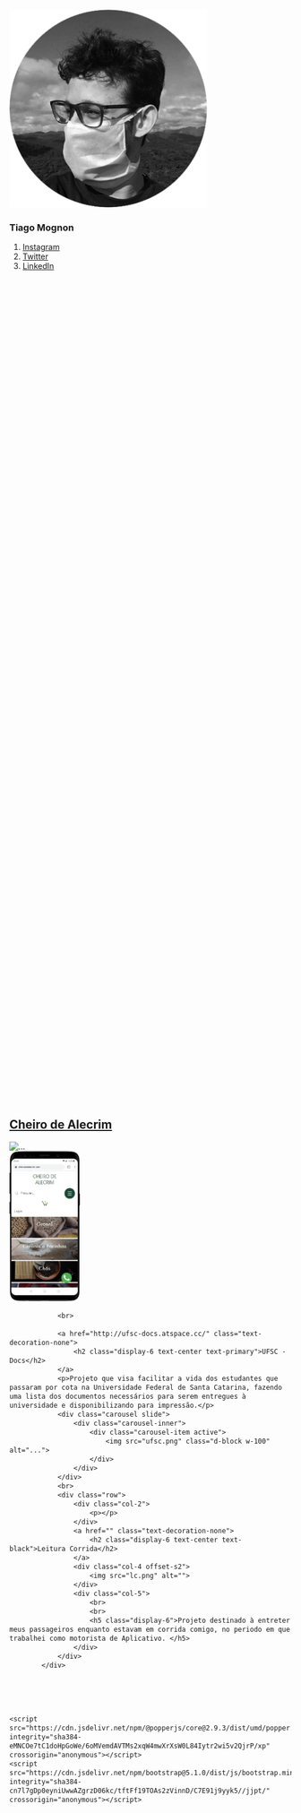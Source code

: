 <!DOCTYPE html>
<html>
<head>
	<title>Mognon.DB</title>
	<link href="https://cdn.jsdelivr.net/npm/bootstrap@5.1.0/dist/css/bootstrap.min.css" rel="stylesheet" integrity="sha384-KyZXEAg3QhqLMpG8r+8fhAXLRk2vvoC2f3B09zVXn8CA5QIVfZOJ3BCsw2P0p/We" crossorigin="anonymous">
	<script src="https://cdn.jsdelivr.net/npm/bootstrap@5.1.0/dist/js/bootstrap.bundle.min.js" integrity="sha384-U1DAWAznBHeqEIlVSCgzq+c9gqGAJn5c/t99JyeKa9xxaYpSvHU5awsuZVVFIhvj" crossorigin="anonymous"></script>
</head>
<style type="text/css" media="screen">
	.esq {
		height: 2000px;
	}	

	.sombra {
		box-shadow: 0 4px 8px 0 rgba(0, 0, 0, 0.2), 0 6px 20px 0 rgba(0, 0, 0, 0.19);
	}

	img.sombra:hover {
		background-color: #fff;
	}

</style>

<body>
		<div class="row">	
			<div class="col-3 bg-dark esq text-center">	
				<div class="container">	
					<br>	
					<br>	
					<br>	
					<br>	
					<div class="position-fixed col-2 bg dark">
				    <img class="" src="pic_circle.png" height="70%" width="70%" alt="...">
					<br>
					<h3 class="display-4 text-light">Tiago Mognon</h3>
					<nav style="--bs-breadcrumb-divider: '';" aria-label="breadcrumb">
					  <ol class="breadcrumb">
					    <li class="breadcrumb-item active" aria-current="page"><a href="http://www.instagram.com/tmognon">Instagram</a></li>
					    <li class="breadcrumb-item active" aria-current="page"><a href="http://www.twitter.com/tmognon">Twitter</a></li>
					    <li class="breadcrumb-item active" aria-current="page"><a href="http://www.linkedin.com/in/tmognon">LinkedIn</a></li>
					  </ol>
					</nav>
					</div>
				</div>
			</div>
			<div class="col-9">	
				<br>
				<a href="http://www.cheirodealecrim.com" class="text-decoration-none">
					<h2 class="display-6 text-center text-success">Cheiro de Alecrim</h2>
				</a>
				<div class="carousel slide">
				 	<div class="carousel-inner">
					    <div class="carousel-item active">
						  	<img src="https://static.wixstatic.com/media/72c0b2_ca4c14ff9d0f4f03ae613badebb912d5~mv2.png/v1/fill/w_924,h_661,al_c/72c0b2_ca4c14ff9d0f4f03ae613badebb912d5~mv2.png" class="d-block w-100" alt="...">
						  	<div class="card-img-overlay text-end ">
						  		<img class=" " src="mobileCA.png" width="25%" alt="">
					    	</div>
				  		</div>
					</div>
				</div>

				<br>

				<a href="http://ufsc-docs.atspace.cc/" class="text-decoration-none">
					<h2 class="display-6 text-center text-primary">UFSC - Docs</h2>
				</a>
				<p>Projeto que visa facilitar a vida dos estudantes que passaram por cota na Universidade Federal de Santa Catarina, fazendo uma lista dos documentos necessários para serem entregues à universidade e disponibilizando para impressão.</p>
				<div class="carousel slide">
				 	<div class="carousel-inner">
					    <div class="carousel-item active">
						  	<img src="ufsc.png" class="d-block w-100" alt="...">
				  		</div>
					</div>
				</div>
				<br>
				<div class="row">
					<div class="col-2">
						<p></p>
					</div>
					<a href="" class="text-decoration-none">
						<h2 class="display-6 text-center text-black">Leitura Corrida</h2>
					</a>
					<div class="col-4 offset-s2">
						<img src="lc.png" alt="">
					</div>
					<div class="col-5">
						<br>
						<br>
						<h5 class="display-6">Projeto destinado à entreter meus passageiros enquanto estavam em corrida comigo, no periodo em que trabalhei como motorista de Aplicativo. </h5>
					</div>
				</div>
			</div>





	<script src="https://cdn.jsdelivr.net/npm/@popperjs/core@2.9.3/dist/umd/popper.min.js" integrity="sha384-eMNCOe7tC1doHpGoWe/6oMVemdAVTMs2xqW4mwXrXsW0L84Iytr2wi5v2QjrP/xp" crossorigin="anonymous"></script>
	<script src="https://cdn.jsdelivr.net/npm/bootstrap@5.1.0/dist/js/bootstrap.min.js" integrity="sha384-cn7l7gDp0eyniUwwAZgrzD06kc/tftFf19TOAs2zVinnD/C7E91j9yyk5//jjpt/" crossorigin="anonymous"></script>
</body>
</html>
